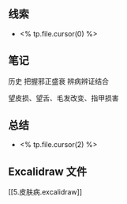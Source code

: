 ## 线索

- <% tp.file.cursor(0) %>

## 笔记
历史
把握邪正盛衰
辨病辨证结合

望皮损、望舌、毛发改变、指甲损害
## 总结

- <% tp.file.cursor(2) %>

## Excalidraw 文件

[[5.皮肤病.excalidraw]]

